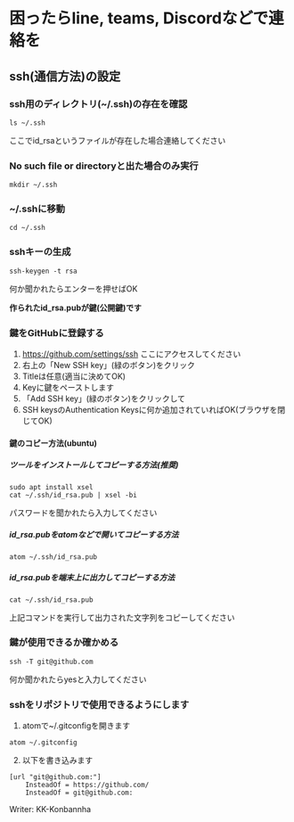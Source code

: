 # 困ったらline, teams, Discordなどで連絡を
## ssh(通信方法)の設定
### ssh用のディレクトリ(~/.ssh)の存在を確認
```
ls ~/.ssh
```
ここでid_rsaというファイルが存在した場合連絡してください

### No such file or directoryと出た場合のみ実行
```
mkdir ~/.ssh
```

### ~/.sshに移動
```
cd ~/.ssh
```

### sshキーの生成
```
ssh-keygen -t rsa
```
何か聞かれたらエンターを押せばOK

**作られたid_rsa.pubが鍵(公開鍵)です**

### 鍵をGitHubに登録する
1. https://github.com/settings/ssh
ここにアクセスしてください
2. 右上の「New SSH key」(緑のボタン)をクリック
3. Titleは任意(適当に決めてOK)
4. Keyに鍵をペーストします
5. 「Add SSH key」(緑のボタン)をクリックして
6. SSH keysのAuthentication Keysに何か追加されていればOK(ブラウザを閉じてOK)

#### 鍵のコピー方法(ubuntu)
##### ツールをインストールしてコピーする方法(推奨)
```
sudo apt install xsel
cat ~/.ssh/id_rsa.pub | xsel -bi
```
パスワードを聞かれたら入力してください

##### id_rsa.pubをatomなどで開いてコピーする方法
```
atom ~/.ssh/id_rsa.pub
```

##### id_rsa.pubを端末上に出力してコピーする方法
```
cat ~/.ssh/id_rsa.pub
```
上記コマンドを実行して出力された文字列をコピーしてください

### 鍵が使用できるか確かめる
```
ssh -T git@github.com
```
何か聞かれたらyesと入力してください

### sshをリポジトリで使用できるようにします
1. atomで~/.gitconfigを開きます
```
atom ~/.gitconfig
```
2. 以下を書き込みます
```
[url "git@github.com:"]
    InsteadOf = https://github.com/
    InsteadOf = git@github.com:
```


Writer: KK-Konbannha
